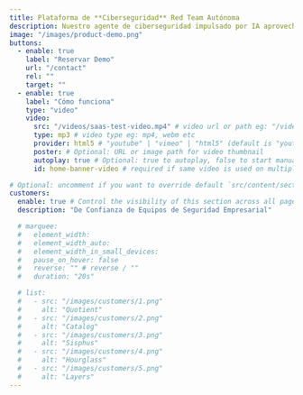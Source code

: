 ```yaml
---
title: Plataforma de **Ciberseguridad** Red Team Autónoma
description: Nuestro agente de ciberseguridad impulsado por IA aprovecha los marcos MITRE ATT&CK y OWASP para identificar, validar y priorizar continuamente vulnerabilidades con precisión quirúrgica — eliminando falsos positivos mientras genera automáticamente parches antes de que las amenazas escalen.
image: "/images/product-demo.png"
buttons:
  - enable: true
    label: "Reservar Demo"
    url: "/contact"
    rel: ""
    target: ""
  - enable: true
    label: "Cómo funciona"
    type: "video"
    video:
      src: "/videos/saas-test-video.mp4" # video url or path eg: "/videos/test-video.mp4" or "https://example.com/test-video.mp4"
      type: mp3 # video type eg: mp4, webm etc
      provider: html5 # "youtube" | "vimeo" | "html5" (default is "youtube")
      poster: # Optional: URL or image path for video thumbnail
      autoplay: true # Optional: true to autoplay, false to start manually (default is false)
      id: home-banner-video # required if same video is used on multiple time on same page

# Optional: uncomment if you want to override default `src/content/sections/spanish/customers.md` content
customers:
  enable: true # Control the visibility of this section across all pages where it is used
  description: "De Confianza de Equipos de Seguridad Empresarial"

  # marquee:
  #   element_width:
  #   element_width_auto:
  #   element_width_in_small_devices:
  #   pause_on_hover: false
  #   reverse: "" # reverse / ""
  #   duration: "20s"

  # list:
  #   - src: "/images/customers/1.png"
  #     alt: "Quotient"
  #   - src: "/images/customers/2.png"
  #     alt: "Catalog"
  #   - src: "/images/customers/3.png"
  #     alt: "Sisphus"
  #   - src: "/images/customers/4.png"
  #     alt: "Hourglass"
  #   - src: "/images/customers/5.png"
  #     alt: "Layers"
---
```

